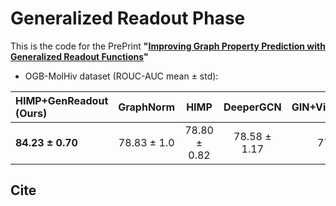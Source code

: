 # Generalized Readout Phase
This is the code for the PrePrint **"[Improving Graph Property Prediction with Generalized Readout Functions]()"**


* OGB-MolHiv dataset (ROUC-AUC mean &#177; std): 

| **HIMP+GenReadout (Ours)** | GraphNorm | HIMP | DeeperGCN | GIN+VirtualNodes |
| :------------------------- | :-------: |:---: | :-------: | ---------------: | 
| **84.23 &#177; 0.70**   | 78.83 &#177; 1.0 | 78.80 &#177; 0.82 | 78.58 &#177; 1.17 | 77.07 &#177; 1.49 |


## Cite

